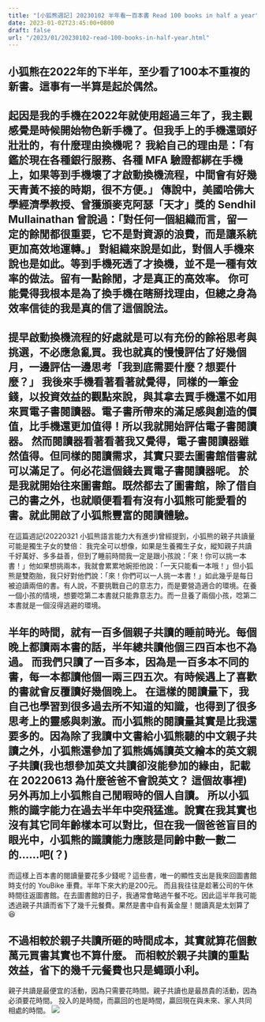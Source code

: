 ```yaml
---
title: "[小狐熊週記] 20230102 半年看一百本書 Read 100 books in half a year"
date: 2023-01-02T23:45:00+0800
draft: false
url: "/2023/01/20230102-read-100-books-in-half-year.html"
---
```




小狐熊在2022年的下半年，至少看了100本不重複的新書。這事有一半算是起於偶然。
--
起因是我的手機在2022年就使用超過三年了，我主觀感覺是時候開始物色新手機了。但我手上的手機還頭好壯壯的，有什麼理由換機呢？
我給自己的理由是：「有鑑於現在各種銀行服務、各種 MFA 驗證都綁在手機上，如果等到手機壞了才啟動換機流程，中間會有好幾天青黃不接的時期，很不方便。」
傳說中，美國哈佛大學經濟學教授、曾獲頒麥克阿瑟「天才」獎的 Sendhil Mullainathan 曾說過：「對任何一個組織而言，留一定的餘閒都很重要，它不是對資源的浪費，而是讓系統更加高效地運轉。」
對組織來說是如此，對個人手機來說也是如此。等到手機死透了才換機，並不是一種有效率的做法。留有一點餘閒，才是真正的高效率。
你可能覺得我根本是為了換手機在瞎掰找理由，但總之身為效率信徒的我是真的信了這個說法。
--

提早啟動換機流程的好處就是可以有充份的餘裕思考與挑選，不必應急亂買。我也就真的慢慢評估了好幾個月，一邊評估一邊思考「我到底需要什麼？想要什麼？」
我後來手機看著看著就覺得，同樣的一筆金錢，以投資效益的觀點來說，與其拿去買手機還不如用來買電子書閱讀器。電子書所帶來的滿足感與創造的價值，比手機還更加值得！所以我就開始評估電子書閱讀器。
然而閱讀器看著看著我又覺得，電子書閱讀器雖然值得。但同樣的閱讀需求，其實只要去圖書館借書就可以滿足了。何必花這個錢去買電子書閱讀器呢。
於是我就開始往來圖書館。既然都去了圖書館，除了借自己的書之外，也就順便看看有沒有小狐熊可能愛看的書。就此開啟了小狐熊豐富的閱讀體驗。
--
在這篇週記(20220321 小狐熊語言能力大有進步)曾經提到，小狐熊的親子共讀量可能是獨生子女的雙倍：
我完全可以想像，如果是生養獨生子女，縱知親子共讀千好萬好、多多益善，但到了睡前時間我一定是跟小孩說：「來！你可以挑一本書！」他如果想挑兩本，我就會累累地婉拒他說：「一天只能看一本哦！」但小狐熊是雙胞胎，我只好對他們說：「來！你們可以一人挑一本書！」如此幾乎是每日被迫讀兩倍的書。有人說，不要挑戰自己的意志力，而是要營造適合的環境。在養一個小孩的情境，想要唸第二本書就只能靠意志力。而一旦養了兩個小孩，唸第二本書就是一個沒得逃避的環境。

半年的時間，就有一百多個親子共讀的睡前時光。每個晚上都讀兩本書的話，半年總共讀他個三四百本也不為過。
而我們只讀了一百多本，因為是一百多本不同的書，每一本都讀他個一兩三四五次。有時候遇上了喜歡的書就會反覆讀好幾個晚上。
在這樣的閱讀量下，我自己也學習到很多過去所不知道的知識，也得到了很多思考上的靈感與刺激。而小狐熊的閱讀量其實是比我還要多的。因為除了我讀中文書給小狐熊聽的中文親子共讀之外，小狐熊還參加了狐熊媽媽讀英文繪本的英文親子共讀(我也想參加英文共讀卻沒能參加的緣由，記載在 20220613 為什麼爸爸不會說英文？ 這個故事裡)另外再加上小狐熊自己閒暇時的個人自讀。
所以小狐熊的識字能力在過去半年中突飛猛進。說實在我其實也沒有其它同年齡樣本可以對比，但在我一個爸爸盲目的眼光中，小狐熊的識讀能力應該是同齡中數一數二的……吧(？)
--
而這樣上百本書的閱讀量要花多少錢呢？這些書，唯一的顯性支出是我來回圖書館時支付的 YouBike 車費。半年下來大約是200元。
而且我往往是趁著公司的午休時間往返圖書館。在去圖書館的日子，我通常會略過午餐不吃。因此這半年我可能透過親子共讀而省下了幾千元餐費。果然是書中自有黃金屋！閱讀真是太划算了😆

不過相較於親子共讀所砸的時間成本，其實就算花個數萬元買書其實也不算什麼。
而相較於親子共讀的重點效益，省下的幾千元餐費也只是蠅頭小利。
--
親子共讀是最便宜的活動，因為只需要花時間。親子共讀也是最昂貴的活動，因為必須要花時間。
投入的是時間，而贏回的也是時間，贏回現在與未來、家人共同相處的時間。
![](https://blogger.googleusercontent.com/img/a/AVvXsEiF8dbCaKqiguSwire0obAEx24QeyFbihBg-8xamOiVsWTThQ7jt-Td582x_LZprRQEZka885hHpSyuHKQTcLvVA9npBVUvSo4CsQmnu7AKXTLzszmeJSetYUEcCQuyPExy5oE640upB-7zYsntlKdk0ELuq8NX-mtlyuW5EOgm2Z8rhjaLsdx6rBR1)


